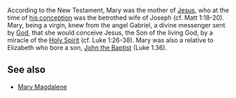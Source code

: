 According to the New Testament, Mary was the mother of
[Jesus](Jesus "Jesus"), who at the time of
[his conception](Virgin_birth_of_Jesus "Virgin birth of Jesus") was
the betrothed wife of Joseph (cf. Matt 1:18-20). Mary, being a
virgin, knew from the angel Gabriel, a divine messenger sent by
[God](God "God"), that she would conceive Jesus, the Son of the
living God, by a miracle of the
[Holy Spirit](Holy_Spirit "Holy Spirit") (cf. Luke 1:26-38). Mary
was also a relative to Elizabeth who bore a son,
[John the Baptist](John_the_Baptist "John the Baptist") (Luke
1.36).


## See also

-   [Mary Magdalene](Mary_Magdalene "Mary Magdalene")



